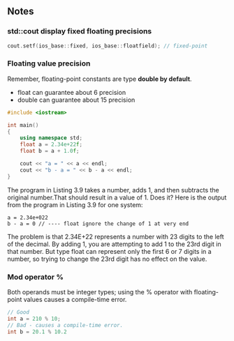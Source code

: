 ## Notes

### std::cout display fixed floating precisions
```c++
cout.setf(ios_base::fixed, ios_base::floatfield); // fixed-point
```

### Floating value precision
Remember, floating-point constants are type **double by default**.
- float can guarantee about 6 precision
- double can guarantee about 15 precision
```c++
#include <iostream>

int main()
{
    using namespace std;
    float a = 2.34e+22f;
    float b = a + 1.0f;

    cout << "a = " << a << endl;
    cout << "b - a = " << b - a << endl;
}
```

The program in Listing 3.9 takes a number, adds 1, and then subtracts the original number.That should result in a value of 1. Does it? Here is the output from the program in Listing 3.9 for one system:
```
a = 2.34e+022
b - a = 0 // ---- float ignore the change of 1 at very end
```
The problem is that 2.34E+22 represents a number with 23 digits to the left of the decimal. By adding 1, you are attempting to add 1 to the 23rd digit in that number. But type float can represent only the first 6 or 7 digits in a number, so trying to change the 23rd digit has no effect on the value.

### Mod operator %
Both operands must be integer types; using the % operator with floating-point values causes a compile-time error.
```c++
// Good
int a = 210 % 10;
// Bad - causes a compile-time error.
int b = 20.1 % 10.2
```
